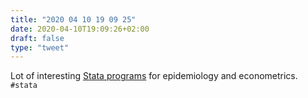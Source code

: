 ```yaml
---
title: "2020 04 10 19 09 25"
date: 2020-04-10T19:09:26+02:00
draft: false
type: "tweet"
---
```

Lot of interesting [Stata programs](https://sites.google.com/view/giovannicerulli/software) for epidemiology and econometrics. `#stata`
